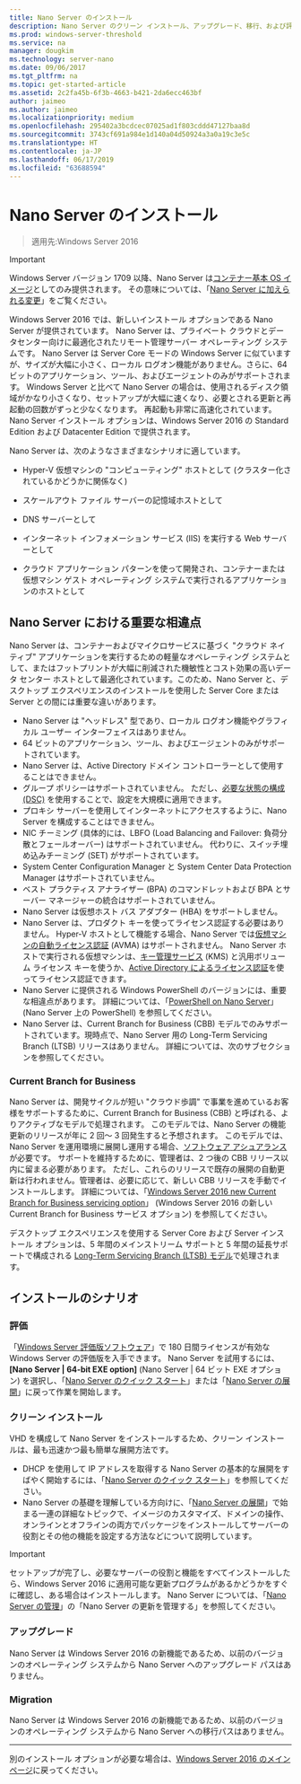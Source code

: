 ```yaml
---
title: Nano Server のインストール
description: Nano Server のクリーン インストール、アップグレード、移行、および評価
ms.prod: windows-server-threshold
ms.service: na
manager: dougkim
ms.technology: server-nano
ms.date: 09/06/2017
ms.tgt_pltfrm: na
ms.topic: get-started-article
ms.assetid: 2c2fa45b-6f3b-4663-b421-2da6ecc463bf
author: jaimeo
ms.author: jaimeo
ms.localizationpriority: medium
ms.openlocfilehash: 295402a3bcdcec07025ad1f803cddd47127baa8d
ms.sourcegitcommit: 3743cf691a984e1d140a04d50924a3a0a19c3e5c
ms.translationtype: HT
ms.contentlocale: ja-JP
ms.lasthandoff: 06/17/2019
ms.locfileid: "63688594"
---
```

# <a name="install-nano-server"></a>Nano Server のインストール

>適用先:Windows Server 2016

> [!IMPORTANT]
> Windows Server バージョン 1709 以降、Nano Server は[コンテナー基本 OS イメージ](/virtualization/windowscontainers/quick-start/using-insider-container-images#install-base-container-image)としてのみ提供されます。 その意味については、「[Nano Server に加えられる変更](nano-in-semi-annual-channel.md)」をご覧ください。 

Windows Server 2016 では、新しいインストール オプションである Nano Server が提供されています。 Nano Server は、プライベート クラウドとデータセンター向けに最適化されたリモート管理サーバー オペレーティング システムです。 Nano Server は Server Core モードの Windows Server に似ていますが、サイズが大幅に小さく、ローカル ログオン機能がありません。さらに、64 ビットのアプリケーション、ツール、およびエージェントのみがサポートされます。 Windows Server と比べて Nano Server の場合は、使用されるディスク領域がかなり小さくなり、セットアップが大幅に速くなり、必要とされる更新と再起動の回数がずっと少なくなります。 再起動も非常に高速化されています。 Nano Server インストール オプションは、Windows Server 2016 の Standard Edition および Datacenter Edition で提供されます。  

Nano Server は、次のようなさまざまなシナリオに適しています。  
  
-   Hyper-V 仮想マシンの "コンピューティング" ホストとして (クラスター化されているかどうかに関係なく)  
  
-   スケールアウト ファイル サーバーの記憶域ホストとして  
  
-   DNS サーバーとして  
  
-   インターネット インフォメーション サービス (IIS) を実行する Web サーバーとして  
  
-   クラウド アプリケーション パターンを使って開発され、コンテナーまたは仮想マシン ゲスト オペレーティング システムで実行されるアプリケーションのホストとして  
  
## <a name="important-differences-in-nano-server"></a>Nano Server における重要な相違点

Nano Server は、コンテナーおよびマイクロサービスに基づく "クラウド ネイティブ" アプリケーションを実行するための軽量なオペレーティング システムとして、またはフットプリントが大幅に削減された機敏性とコスト効果の高いデータ センター ホストとして最適化されています。このため、Nano Server と、デスクトップ エクスペリエンスのインストールを使用した Server Core または Server との間には重要な違いがあります。

- Nano Server は "ヘッドレス" 型であり、ローカル ログオン機能やグラフィカル ユーザー インターフェイスはありません。
- 64 ビットのアプリケーション、ツール、およびエージェントのみがサポートされています。
- Nano Server は、Active Directory ドメイン コントローラーとして使用することはできません。
- グループ ポリシーはサポートされていません。 ただし、[必要な状態の構成 (DSC)](https://msdn.microsoft.com/powershell/dsc/nanoDsc) を使用することで、設定を大規模に適用できます。
- プロキシ サーバーを使用してインターネットにアクセスするように、Nano Server を構成することはできません。
- NIC チーミング (具体的には、LBFO (Load Balancing and Failover: 負荷分散とフェールオーバー) はサポートされていません。 代わりに、スイッチ埋め込みチーミング (SET) がサポートされています。
- System Center Configuration Manager と System Center Data Protection Manager はサポートされていません。
- ベスト プラクティス アナライザー (BPA) のコマンドレットおよび BPA とサーバー マネージャーの統合はサポートされていません。
- Nano Server は仮想ホスト バス アダプター (HBA) をサポートしません。
- Nano Server は、プロダクト キーを使ってライセンス認証する必要はありません。 Hyper-V ホストとして機能する場合、Nano Server では[仮想マシンの自動ライセンス認証](https://technet.microsoft.com/library/dn303421%28v=ws.11%29.aspx) (AVMA) はサポートされません。 Nano Server ホストで実行される仮想マシンは、[キー管理サービス](https://technet.microsoft.com/library/jj612867(v=ws.11).aspx) (KMS) と汎用ボリューム ライセンス キーを使うか、[Active Directory によるライセンス認証](https://technet.microsoft.com/library/dn502534(v=ws.11).aspx)を使ってライセンス認証できます。
- Nano Server に提供される Windows PowerShell のバージョンには、重要な相違点があります。 詳細については、「[PowerShell on Nano Server](PowerShell-on-Nano-Server.md)」 (Nano Server 上の PowerShell) を参照してください。
- Nano Server は、Current Branch for Business (CBB) モデルでのみサポートされています。現時点で、Nano Server 用の Long-Term Servicing Branch (LTSB) リリースはありません。 詳細については、次のサブセクションを参照してください。

### <a name="current-branch-for-business"></a>Current Branch for Business
Nano Server は、開発サイクルが短い "クラウド歩調" で事業を進めているお客様をサポートするために、Current Branch for Business (CBB) と呼ばれる、よりアクティブなモデルで処理されます。 このモデルでは、Nano Server の機能更新のリリースが年に 2 回～ 3 回発生すると予想されます。 このモデルでは、Nano Server を運用環境に展開し運用する場合、[ソフトウェア アシュアランス](https://www.microsoft.com/en-us/licensing/licensing-programs/software-assurance-default.aspx)が必要です。 サポートを維持するために、管理者は、2 つ後の CBB リリース以内に留まる必要があります。 ただし、これらのリリースで既存の展開の自動更新は行われません。管理者は、必要に応じて、新しい CBB リリースを手動でインストールします。 詳細については、「[Windows Server 2016 new Current Branch for Business servicing option](https://blogs.technet.microsoft.com/windowsserver/2016/07/12/windows-server-2016-new-current-branch-for-business-servicing-option/)」 (Windows Server 2016 の新しい Current Branch for Business サービス オプション) を参照してください。

デスクトップ エクスペリエンスを使用する Server Core および Server インストール オプションは、5 年間のメインストリーム サポートと 5 年間の延長サポートで構成される [Long-Term Servicing Branch (LTSB) モデル](https://support.microsoft.com/lifecycle#gp%2Fgp_msl_policy)で処理されます。

## <a name="installation-scenarios"></a>インストールのシナリオ

### <a name="evaluation"></a>評価
「[Windows Server 評価版ソフトウェア](https://www.microsoft.com/evalcenter/evaluate-windows-server-2016)」で 180 日間ライセンスが有効な Windows Server の評価版を入手できます。 Nano Server を試用するには、 **[Nano Server | 64-bit EXE option]** (Nano Server | 64 ビット EXE オプション) を選択し、「[Nano Server のクイック スタート](Nano-Server-Quick-Start.md)」または「[Nano Server の展開](Deploy-Nano-Server.md)」に戻って作業を開始します。

### <a name="clean-installation"></a>クリーン インストール
VHD を構成して Nano Server をインストールするため、クリーン インストールは、最も迅速かつ最も簡単な展開方法です。

- DHCP を使用して IP アドレスを取得する Nano Server の基本的な展開をすばやく開始するには、「[Nano Server のクイック スタート](Nano-Server-Quick-Start.md)」を参照してください。 
- Nano Server の基礎を理解している方向けに、「[Nano Server の展開](Deploy-Nano-Server.md)」で始まる一連の詳細なトピックで、イメージのカスタマイズ、ドメインの操作、オンラインとオフラインの両方でパッケージをインストールしてサーバーの役割とその他の機能を設定する方法などについて説明しています。

> [!IMPORTANT]  
> セットアップが完了し、必要なサーバーの役割と機能をすべてインストールしたら、Windows Server 2016 に適用可能な更新プログラムがあるかどうかをすぐに確認し、ある場合はインストールします。 Nano Server については、「[Nano Server の管理](Manage-Nano-Server.md)」の「Nano Server の更新を管理する」を参照してください。

### <a name="upgrade"></a>アップグレード
Nano Server は Windows Server 2016 の新機能であるため、以前のバージョンのオペレーティング システムから Nano Server へのアップグレード パスはありません。

### <a name="migration"></a>Migration
Nano Server は Windows Server 2016 の新機能であるため、以前のバージョンのオペレーティング システムから Nano Server への移行パスはありません。
  
-------------------------------------
別のインストール オプションが必要な場合は、[Windows Server 2016 のメイン ページ](windows-server-2016.md)に戻ってください。 

  


 
